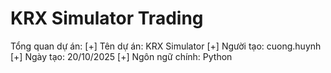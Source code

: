 # KRX Simulator Trading
Tổng quan dự án:
[+] Tên dự án: KRX Simulator
[+] Người tạo: cuong.huynh
[+] Ngày tạo: 20/10/2025
[+] Ngôn ngữ chính: Python

